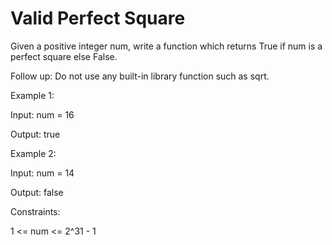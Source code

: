 # Valid Perfect Square

Given a positive integer num, write a function which returns True if num is a perfect square else False.

Follow up: Do not use any built-in library function such as sqrt.

 

Example 1:

Input: num = 16

Output: true

Example 2:

Input: num = 14

Output: false
 

Constraints:

1 <= num <= 2^31 - 1
